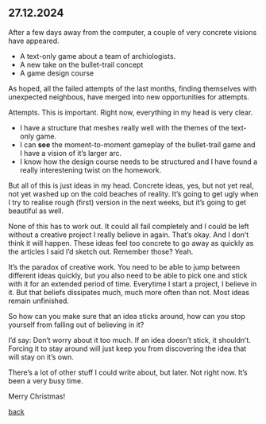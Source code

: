 ## 27.12.2024

After a few days away from the computer, a couple of very concrete visions have appeared.
- A text-only game about a team of archiologists.
- A new take on the bullet-trail concept
- A game design course

As hoped, all the failed attempts of the last months, finding themselves with unexpected neighbous, have merged into new opportunities for attempts.

Attempts. This is important. Right now, everything in my head is very clear. 
- I have a structure that meshes really well with the themes of the text-only game. 
- I can **see** the moment-to-moment gameplay of the bullet-trail game and I have a vision of it’s larger arc. 
- I know how the design course needs to be structured and I have found a really interestening twist on the homework.

But all of this is just ideas in my head. Concrete ideas, yes, but not yet real, not yet washed up on the cold beaches of reality. It’s going to get ugly when I try to realise rough (first) version in the next weeks, but it’s going to get beautiful as well.

None of this has to work out. It could all fail completely and I could be left without a creative project I really believe in again. That’s okay. And I don’t think it will happen. These ideas feel too concrete to go away as quickly as the articles I said I’d sketch out. Remember those? Yeah.


It’s the paradox of creative work. You need to be able to jump between different ideas quickly, but you also need to be able to pick one and stick with it for an extended period of time. Everytime I start a project, I believe in it. But that beliefs dissipates much, much more often than not. Most ideas remain unfinished.

So how can you make sure that an idea sticks around, how can you stop yourself from falling out of believing in it?

I’d say: Don’t worry about it too much. If an idea doesn’t stick, it shouldn’t. Forcing it to stay around will just keep you from discovering the idea that will stay on it’s own.

There’s a lot of other stuff I could write about, but later. Not right now. It’s been a very busy time.

Merry Christmas!

[back](blogagain)


